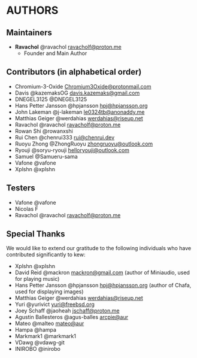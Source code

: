 # AUTHORS

## Maintainers
* **Ravachol** @ravachol <ravacholf@proton.me>
  * Founder and Main Author

## Contributors (in alphabetical order)

* Chromium-3-Oxide <Chromium3Oxide@protonmail.com>
* Davis @kazemaksOG <davis.kazemaks@gmail.com>
* DNEGEL3125 @DNEGEL3125
* Hans Petter Jansson @hpjansson <hpj@hpjansson.org>
* John Lakeman @j-lakeman <le0324tb@anonaddy.me>
* Matthias Geiger @werdahias <werdahias@riseup.net>
* Ravachol @ravachol <ravacholf@proton.me>
* Rowan Shi @rowanxshi
* Rui Chen @chenrui333 <rui@chenrui.dev>
* Ruoyu Zhong @ZhongRuoyu <zhongruoyu@outlook.com>
* Ryouji @soryu-ryouji <helloryouji@outlook.com>
* Samuel @Samueru-sama
* Vafone @vafone
* Xplshn @xplshn

## Testers

* Vafone @vafone
* Nicolas F
* Ravachol @ravachol <ravacholf@proton.me>

## Special Thanks

We would like to extend our gratitude to the following individuals who have contributed significantly to kew:

* Xplshn @xplshn
* David Reid @mackron <mackron@gmail.com> (author of Miniaudio, used for playing music)
* Hans Petter Jansson @hpjansson <hpj@hpjansson.org> (author of Chafa, used for displaying images)
* Matthias Geiger @werdahias <werdahias@riseup.net>
* Yuri @yurivict yuri@freebsd.org
* Joey Schaff @jaoheah <jschaff@proton.me>
* Agustin  Ballesteros @agus-balles <arcpie@aur>
* Mateo @malteo <mateo@aur>
* Hampa @hampa
* Markmark1 @markmark1
* VDawg @vdawg-git
* INIROBO @inirobo
